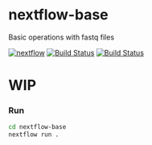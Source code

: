 # nextflow-base
Basic operations with fastq files

[![nextflow](https://img.shields.io/badge/nextflow-%E2%89%A50.24.0-brightgreen.svg)](http://nextflow.io)
[![Build Status](https://travis-ci.org/codingene/nextflow-base.svg?branch=master)](https://travis-ci.org/codingene/nextflow-base)
[![Build Status](https://github.com/codingene/nextflow-base/workflows/nextflow-base%20CI/badge.svg)](https://github.com/codingene/nextflow-base/actions)

# WIP

### Run
```bash
cd nextflow-base
nextflow run .
```
